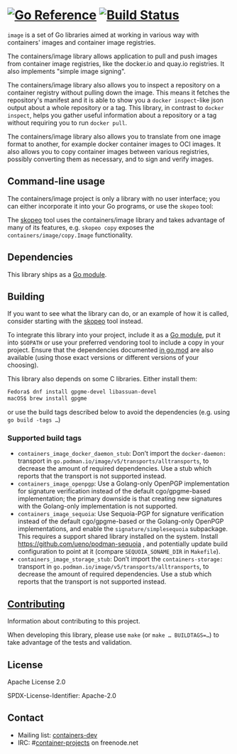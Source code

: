[![Go Reference](https://pkg.go.dev/badge/github.com/containers/image/v5.svg)](https://pkg.go.dev/github.com/containers/image/v5) [![Build Status](https://api.cirrus-ci.com/github/containers/image.svg)](https://cirrus-ci.com/github/containers/image)
=

`image` is a set of Go libraries aimed at working in various way with
containers' images and container image registries.

The containers/image library allows application to pull and push images from
container image registries, like the docker.io and quay.io registries. It also
implements "simple image signing".

The containers/image library also allows you to inspect a repository on a
container registry without pulling down the image. This means it fetches the
repository's manifest and it is able to show you a `docker inspect`-like json
output about a whole repository or a tag. This library, in contrast to `docker
inspect`, helps you gather useful information about a repository or a tag
without requiring you to run `docker pull`.

The containers/image library also allows you to translate from one image format
to another, for example docker container images to OCI images. It also allows
you to copy container images between various registries, possibly converting
them as necessary, and to sign and verify images.

## Command-line usage

The containers/image project is only a library with no user interface;
you can either incorporate it into your Go programs, or use the `skopeo` tool:

The [skopeo](https://github.com/containers/skopeo) tool uses the
containers/image library and takes advantage of many of its features,
e.g. `skopeo copy` exposes the `containers/image/copy.Image` functionality.

## Dependencies

This library ships as a [Go module].

## Building

If you want to see what the library can do, or an example of how it is called,
consider starting with the [skopeo](https://github.com/containers/skopeo) tool
instead.

To integrate this library into your project, include it as a [Go module],
put it into `$GOPATH` or use your preferred vendoring tool to include a copy
in your project. Ensure that the dependencies documented [in go.mod][go.mod]
are also available (using those exact versions or different versions of
your choosing).

This library also depends on some C libraries. Either install them:
```sh
Fedora$ dnf install gpgme-devel libassuan-devel
macOS$ brew install gpgme
```
or use the build tags described below to avoid the dependencies (e.g. using `go build -tags …`)

[Go module]: https://github.com/golang/go/wiki/Modules
[go.mod]: https://github.com/containers/image/blob/master/go.mod

### Supported build tags

- `containers_image_docker_daemon_stub`: Don’t import the `docker-daemon:` transport in `go.podman.io/image/v5/transports/alltransports`, to decrease the amount of required dependencies.  Use a stub which reports that the transport is not supported instead.
- `containers_image_openpgp`: Use a Golang-only OpenPGP implementation for signature verification instead of the default cgo/gpgme-based implementation;
the primary downside is that creating new signatures with the Golang-only implementation is not supported.
- `containers_image_sequoia`: Use Sequoia-PGP for signature verification instead of the default cgo/gpgme-based or the Golang-only OpenPGP implementations, and enable the `signature/simplesequoia` subpackage. This requires a support shared library installed on the system. Install https://github.com/ueno/podman-sequoia , and potentially update build configuration to point at it (compare `SEQUOIA_SONAME_DIR` in `Makefile`).
- `containers_image_storage_stub`: Don’t import the `containers-storage:` transport in `go.podman.io/image/v5/transports/alltransports`, to decrease the amount of required dependencies.  Use a stub which reports that the transport is not supported instead.

## [Contributing](CONTRIBUTING.md)

Information about contributing to this project.

When developing this library, please use `make` (or `make … BUILDTAGS=…`) to take advantage of the tests and validation.

## License

Apache License 2.0

SPDX-License-Identifier: Apache-2.0

## Contact

- Mailing list: [containers-dev](https://groups.google.com/forum/?hl=en#!forum/containers-dev)
- IRC: #[container-projects](irc://irc.freenode.net:6667/#container-projects) on freenode.net
